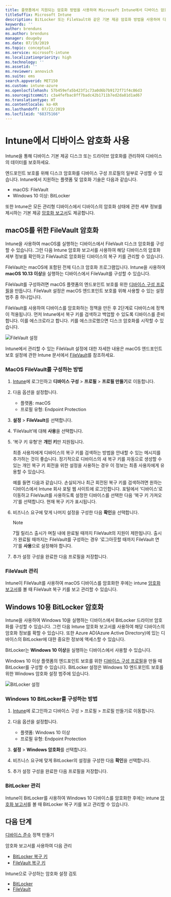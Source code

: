 ```yaml
---
title: 플랫폼에서 지원되는 암호화 방법을 사용하여 Microsoft Intune에서 디바이스 암호화
titleSuffix: Microsoft Intune
description: BitLocker 또는 FileVault와 같은 기본 제공 암호화 방법을 사용하여 디바이스를 암호화하고 Intune 포털 내에서 암호화된 디바이스의 복구 키를 관리하세요.
keywords: ''
author: brenduns
ms.author: brenduns
manager: dougeby
ms.date: 07/19/2019
ms.topic: conceptual
ms.service: microsoft-intune
ms.localizationpriority: high
ms.technology: ''
ms.assetid: ''
ms.reviewer: annovich
ms.suite: ems
search.appverid: MET150
ms.custom: intune-azure
ms.openlocfilehash: 57b459efa5b423f1c73a0d6b7b9172f71f4c86d3
ms.sourcegitcommit: c3a4fefbac8ff7badc42b1711b7ed2da81d1ad67
ms.translationtype: HT
ms.contentlocale: ko-KR
ms.lasthandoff: 07/22/2019
ms.locfileid: "68375166"
---
```

# <a name="use-device-encryption-with-intune"></a>Intune에서 디바이스 암호화 사용  

Intune을 통해 디바이스 기본 제공 디스크 또는 드라이브 암호화를 관리하여 디바이스의 데이터를 보호하세요.  

엔드포인트 보호를 위해 디스크 암호화를 디바이스 구성 프로필의 일부로 구성할 수 있습니다. Intune에서 지원하는 플랫폼 및 암호화 기술은 다음과 같습니다.  
- macOS: FileVault   
- Windows 10 이상: BitLocker  

또한 Intune은 모든 관리형 디바이스에서 디바이스의 암호화 상태에 관한 세부 정보를 제시하는 기본 제공 [암호화 보고서](encryption-monitor.md)도 제공합니다.  

## <a name="filevault-encryption-for-macos"></a>macOS를 위한 FileVault 암호화  

Intune을 사용하여 macOS를 실행하는 디바이스에서 FileVault 디스크 암호화를 구성할 수 있습니다. 그런 다음 Intune 암호화 보고서를 사용하여 해당 디바이스의 암호화 세부 정보를 확인하고 FileVault로 암호화된 디바이스의 복구 키를 관리할 수 있습니다.  

FileVault는 macOS에 포함된 전체 디스크 암호화 프로그램입니다. Intune을 사용하여 **macOS 10.13 이상**을 실행하는 디바이스에서 FileVault를 구성할 수 있습니다.  

FileVault를 구성하려면 macOS 플랫폼의 엔드포인트 보호를 위한 [디바이스 구성 프로필](device-profile-create.md)을 만듭니다. FileVault 설정은 macOS 엔드포인트 보호를 위해 사용할 수 있는 설정 범주 중 하나입니다.  

FileVault를 사용하여 디바이스를 암호화하는 정책을 만든 후 2단계로 디바이스에 정책이 적용됩니다. 먼저 Intune에서 복구 키를 검색하고 백업할 수 있도록 디바이스를 준비합니다. 이를 에스크로라고 합니다. 키를 에스크로했으면 디스크 암호화를 시작할 수 있습니다.

![FileVault 설정](./media/encrypt-devices/filevault-settings.png)

Intune에서 관리할 수 있는 FileVault 설정에 대한 자세한 내용은 macOS 엔드포인트 보호 설정에 관한 Intune 문서에서 [FileVault](endpoint-protection-macos.md#filevault)를 참조하세요.  

### <a name="how-to-configure-macos-filevault"></a>MacOS FileVault를 구성하는 방법 

1. [Intune](https://go.microsoft.com/fwlink/?linkid=2090973)에 로그인하고 **디바이스 구성** > **프로필** > **프로필 만들기**로 이동합니다.  

2. 다음 옵션을 설정합니다.  

   - 플랫폼: macOS  
   - 프로필 유형: Endpoint Protection  

3. **설정** > **FileVault**를 선택합니다.  

4. ‘FileVault’에 대해 **사용**을 선택합니다.   

5. ‘복구 키 유형’은 **개인 키**만 지원됩니다.   

   최종 사용자에게 디바이스의 복구 키를 검색하는 방법을 안내할 수 있는 메시지를 추가하는 것이 좋습니다. 정기적으로 디바이스의 새 복구 키를 자동으로 생성할 수 있는 개인 복구 키 회전을 위한 설정을 사용하는 경우 이 정보는 최종 사용자에게 유용할 수 있습니다.  

   예를 들면 다음과 같습니다. 손실되거나 최근 회전된 복구 키를 검색하려면 원하는 디바이스에서 Intune 회사 포털 웹 사이트에 로그인합니다. 포털에서 ‘디바이스’로 이동하고 FileVault를 사용하도록 설정한 디바이스를 선택한 다음 ‘복구 키 가져오기’를 선택합니다.   현재 복구 키가 표시됩니다.  

6. 비즈니스 요구에 맞게 나머지 설정을 구성한 다음 **확인**을 선택합니다.  

   > [!NOTE]
   > 7월 릴리스 출시가 며칠 내에 완료될 때까지 FileVault의 지원이 제한됩니다. 출시가 완료될 때까지는 FileVault를 구성하는 경우 ‘로그아웃할 때까지 FileVault 연기’를 **사용**으로 설정해야 합니다.   

7. 추가 설정 구성을 완료한 다음 프로필을 저장합니다.  

### <a name="manage-filevault"></a>FileVault 관리  

Intune이 FileVault를 사용하여 macOS 디바이스를 암호화한 후에는 intune [암호화 보고서](encryption-monitor.md)를 볼 때 FileVault 복구 키를 보고 관리할 수 있습니다.  

## <a name="bitlocker-encryption-for-windows-10"></a>Windows 10용 BitLocker 암호화  

Intune을 사용하여 Windows 10을 실행하는 디바이스에서 BitLocker 드라이브 암호화를 구성할 수 있습니다. 그런 다음 Intune 암호화 보고서를 사용하여 해당 디바이스의 암호화 정보를 확할 수 있습니다. 또한 Azure AD(Azure Active Directory)에 있는 디바이스의 BitLocker에 대한 중요한 정보에 액세스할 수 있습니다.  

BitLocker는 **Windows 10 이상**을 실행하는 디바이스에서 사용할 수 있습니다.  

Windows 10 이상 플랫폼의 엔드포인트 보호를 위한 [디바이스 구성 프로필](device-profile-create.md)을 만들 때 BitLocker를 구성할 수 있습니다. BitLocker 설정은 Windows 10 엔드포인트 보호를 위한 Windows 암호화 설정 범주에 있습니다.    

![BitLocker 설정](./media/encrypt-devices/bitlocker-settings.png) 

### <a name="how-to-configure-windows-10-bitlocker"></a>Windows 10 BitLocker를 구성하는 방법  

1. [Intune](https://go.microsoft.com/fwlink/?linkid=2090973)에 로그인하고 디바이스 구성 > 프로필 > 프로필 만들기로 이동합니다.  

2. 다음 옵션을 설정합니다.  
   - 플랫폼: Windows 10 이상  
   - 프로필 유형: Endpoint Protection  

3. **설정** > **Windows 암호화**를 선택합니다.

4. 비즈니스 요구에 맞게 BitLocker의 설정을 구성한 다음 **확인**을 선택합니다.  

5. 추가 설정 구성을 완료한 다음 프로필을 저장합니다.  

### <a name="manage-bitlocker"></a>BitLocker 관리  

Intune이 BitLocker를 사용하여 Windows 10 디바이스를 암호화한 후에는 intune [암호화 보고서](encryption-monitor.md)를 볼 때 BitLocker 복구 키를 보고 관리할 수 있습니다.  

## <a name="next-steps"></a>다음 단계  

[디바이스 준수](compliance-policy-create-windows.md) 정책 만들기  

암호화 보고서를 사용하여 다음 관리  
- [BitLocker 복구 키](encryption-monitor.md#bitlocker-recovery-keys)
- [FileVault 복구 키](encryption-monitor.md#filevault-recovery-keys)

Intune으로 구성하는 암호화 설정 검토  
- [BitLocker](endpoint-protection-windows-10.md#windows-encryption)  
- [FileVault](endpoint-protection-macos.md#filevault)  
 
 
